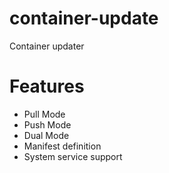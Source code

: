 # container-update
Container updater

# Features
- Pull Mode
- Push Mode
- Dual Mode
- Manifest definition
- System service support

